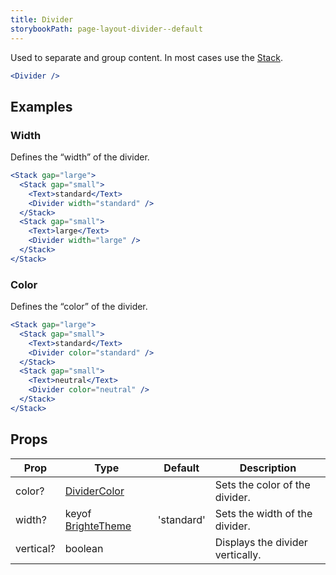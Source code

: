 ```yaml
---
title: Divider
storybookPath: page-layout-divider--default
---
```


Used to separate and group content. In most cases use the
[Stack](/package/stack).

```jsx live
<Divider />
```

## Examples

### Width

Defines the “width” of the divider.

```jsx live
<Stack gap="large">
  <Stack gap="small">
    <Text>standard</Text>
    <Divider width="standard" />
  </Stack>
  <Stack gap="small">
    <Text>large</Text>
    <Divider width="large" />
  </Stack>
</Stack>
```

### Color

Defines the “color” of the divider.

```jsx live
<Stack gap="large">
  <Stack gap="small">
    <Text>standard</Text>
    <Divider color="standard" />
  </Stack>
  <Stack gap="small">
    <Text>neutral</Text>
    <Divider color="neutral" />
  </Stack>
</Stack>
```

## Props

| Prop      | Type                                | Default    | Description                      |
| --------- | ----------------------------------- | ---------- | -------------------------------- |
| color?    | [DividerColor][divider-color]       |            | Sets the color of the divider.   |
| width?    | keyof [BrighteTheme][brighte-theme] | 'standard' | Sets the width of the divider.   |
| vertical? | boolean                             |            | Displays the divider vertically. |

[divider-color]:
  https://bitbucket.org/brighte-energy/energy/src/537c678a81090af545969504776c6b3d2e67743e/spark-web/packages/divider/src/Divider.tsx#spark-web/packages/divider/src/Divider.tsx-16
[brighte-theme]:
  https://bitbucket.org/brighte-energy/energy/src/24cfd1fbc07ea0f737a4580df8b20e970a32e369/spark-web/packages/theme/src/makeTheme.ts#spark-web/packages/theme/src/makeTheme.ts-173
